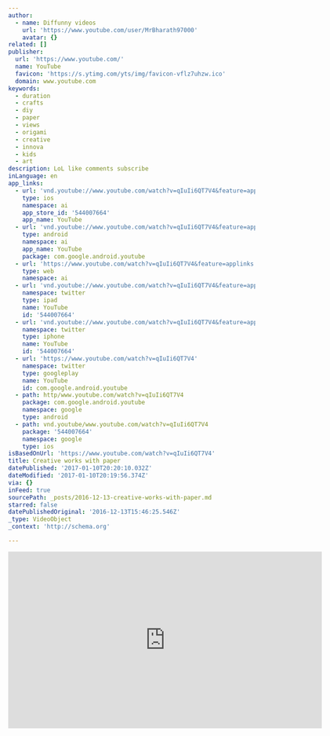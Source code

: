```yaml
---
author:
  - name: Diffunny videos
    url: 'https://www.youtube.com/user/MrBharath97000'
    avatar: {}
related: []
publisher:
  url: 'https://www.youtube.com/'
  name: YouTube
  favicon: 'https://s.ytimg.com/yts/img/favicon-vflz7uhzw.ico'
  domain: www.youtube.com
keywords:
  - duration
  - crafts
  - diy
  - paper
  - views
  - origami
  - creative
  - innova
  - kids
  - art
description: LoL like comments subscribe
inLanguage: en
app_links:
  - url: 'vnd.youtube://www.youtube.com/watch?v=qIuIi6QT7V4&feature=applinks'
    type: ios
    namespace: ai
    app_store_id: '544007664'
    app_name: YouTube
  - url: 'vnd.youtube://www.youtube.com/watch?v=qIuIi6QT7V4&feature=applinks'
    type: android
    namespace: ai
    app_name: YouTube
    package: com.google.android.youtube
  - url: 'https://www.youtube.com/watch?v=qIuIi6QT7V4&feature=applinks'
    type: web
    namespace: ai
  - url: 'vnd.youtube://www.youtube.com/watch?v=qIuIi6QT7V4&feature=applinks'
    namespace: twitter
    type: ipad
    name: YouTube
    id: '544007664'
  - url: 'vnd.youtube://www.youtube.com/watch?v=qIuIi6QT7V4&feature=applinks'
    namespace: twitter
    type: iphone
    name: YouTube
    id: '544007664'
  - url: 'https://www.youtube.com/watch?v=qIuIi6QT7V4'
    namespace: twitter
    type: googleplay
    name: YouTube
    id: com.google.android.youtube
  - path: http/www.youtube.com/watch?v=qIuIi6QT7V4
    package: com.google.android.youtube
    namespace: google
    type: android
  - path: vnd.youtube/www.youtube.com/watch?v=qIuIi6QT7V4
    package: '544007664'
    namespace: google
    type: ios
isBasedOnUrl: 'https://www.youtube.com/watch?v=qIuIi6QT7V4'
title: Creative works with paper
datePublished: '2017-01-10T20:20:10.032Z'
dateModified: '2017-01-10T20:19:56.374Z'
via: {}
inFeed: true
sourcePath: _posts/2016-12-13-creative-works-with-paper.md
starred: false
datePublishedOriginal: '2016-12-13T15:46:25.546Z'
_type: VideoObject
_context: 'http://schema.org'

---
```

<iframe src="https://cdn.embedly.com/widgets/media.html?src=https%3A%2F%2Fwww.youtube.com%2Fembed%2FqIuIi6QT7V4%3Ffeature%3Doembed&amp;url=http%3A%2F%2Fwww.youtube.com%2Fwatch%3Fv%3DqIuIi6QT7V4&amp;image=https%3A%2F%2Fi.ytimg.com%2Fvi%2FqIuIi6QT7V4%2Fhqdefault.jpg&amp;key=b7d04c9b404c499eba89ee7072e1c4f7&amp;type=text%2Fhtml&amp;schema=youtube" width="640" height="360" scrolling="no" frameborder="0" allowfullscreen="" style=""></iframe>